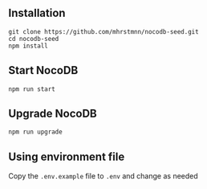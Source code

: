 ## Installation

```shell
git clone https://github.com/mhrstmnn/nocodb-seed.git
cd nocodb-seed
npm install
```

## Start NocoDB

```shell
npm run start
```

## Upgrade NocoDB

```shell
npm run upgrade
```

## Using environment file

Copy the `.env.example` file to `.env` and change as needed
